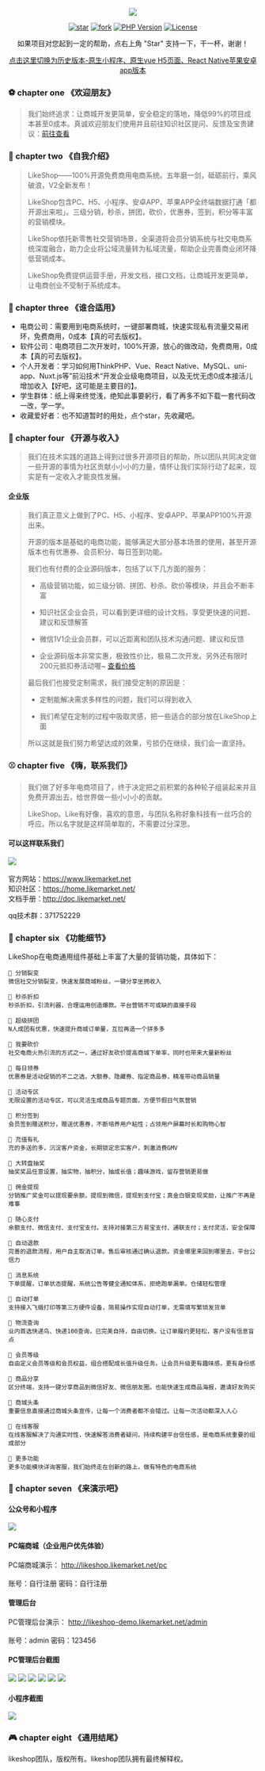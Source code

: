 <p align="center">
<a target="_blank" href="https://www.likemarket.net">
    <img src="https://www.likemarket.net/images/gitee_head.png" />
</a>
</p> 


<div align="center">

[![star](https://gitee.com/likemarket/likeshopv2/badge/star.svg?theme=dark)](https://www.likemarket.net)
[![fork](https://gitee.com/likemarket/likeshopv2/badge/fork.svg?theme=gray)](https://www.likemarket.net)
[![PHP Version](https://img.shields.io/badge/php-%3E%3D7.2-8892BF.svg)](https://www.likemarket.net)
[![License](https://img.shields.io/badge/license-Apache2.0-success.svg)](https://www.likemarket.net)

</div>
<p align="center">    
    如果项目对您起到一定的帮助，点右上角 "Star" 支持一下，干一杯，谢谢！ 
</p>

<p align="center">    
    <a target="_blank" href="https://gitee.com/likemarket/likeshopv2/tree/2.0.9/">点击这里切换为历史版本-原生小程序、原生vue H5页面、React Native苹果安卓app版本</a>
</p>


### ⚽ chapter one 《欢迎朋友》
> 我们始终追求：让商城开发更简单，安全稳定的落地，降低99%的项目成本甚至0成本。真诚欢迎朋友们使用并且前往知识社区提问、反馈及宝贵建议：<a target="_blank" href="https://www.likemarket.net/">前往查看</a>

### 🏀 chapter two 《自我介绍》

> LikeShop——100%开源免费商用电商系统。五年磨一剑，砥砺前行，乘风破浪，V2全新发布！
>
> LikeShop包含PC、H5、小程序、安卓APP、苹果APP全终端数据打通「都开源出来啦」。三级分销，秒杀，拼团，砍价，优惠券，签到，积分等丰富的营销模块。
>
> LikeShop依托新零售社交营销场景，全渠道将会员分销系统与社交电商系统深度融合，助力企业将公域流量转为私域流量，帮助企业完善商业闭环降低营销成本。
>
> LikeShop免费提供运营手册，开发文档，接口文档，让商城开发更简单，让电商创业不受制于系统成本。

### 🏓 chapter three 《谁合适用》

- 电商公司：需要用到电商系统时，一键部署商城，快速实现私有流量交易闭环，免费商用，0成本【真的可去版权】。
- 软件公司：电商项目二次开发时，100%开源，放心的做改动，免费商用，0成本【真的可去版权】。
- 个人开发者：学习如何用ThinkPHP、Vue、React Native、MySQL、uni-app、Nuxt.js等”前沿技术“开发企业级电商项目，以及无忧无虑0成本接活儿增加收入【好吧，这可能是主要目的】。
- 学生群体：纸上得来终觉浅，绝知此事要躬行，看了再多不如下载一套代码改一改，学一学。
- 收藏爱好者：也不知道暂时的用处，点个star，先收藏吧。

### 🏈 chapter four 《开源与收入》
> 我们在技术实践的道路上得到过很多开源项目的帮助，所以团队共同决定做一些开源的事情为社区贡献小小小的力量，情怀让我们实际行动了起来，现实是有一定收入才能良性发展。
#### 企业版
> 我们真正意义上做到了PC、H5、小程序、安卓APP、苹果APP100%开源出来。
>
> 开源的版本是基础的电商功能，能够满足大部分基本场景的使用，甚至开源版本也有优惠券、会员积分、每日签到功能。
>
> 我们也有付费的企业源码版本，包括了以下几方面的服务：
>
>  - 高级营销功能，如三级分销、拼团、秒杀、砍价等模块，并且会不断丰富
>
>  - 知识社区企业会员，可以看到更详细的设计文档，享受更快速的问题、建议和反馈解答
>
>  - 微信1V1企业会员群，可以近距离和团队技术沟通问题、建议和反馈
>
>  - 企业源码版本非常实惠，极致性价比，极易二次开发。另外还有限时200元抵扣券活动喔~ <a target="_blank" href="https://www.likemarket.net/product-price.html">查看价格</a>
>
> 最后我们也接受定制需求，我们接受定制的原因是：
>
>  - 定制能解决需求多样性的问题，我们可以得到收入
>
>  - 我们希望在定制的过程中吸取灵感，把一些适合的部分放在LikeShop上面
>
> 所以这就是我们努力希望达成的效果，亏损仍在继续，我们会一直坚持。


### ⚾ chapter five 《嗨，联系我们》

> 我们做了好多年电商项目了，终于决定把之前积累的各种轮子组装起来并且免费开源出去，给世界做一些小小小的贡献。
>
> LikeShop。Like有好像，喜欢的意思，与团队名称好象科技有一丝巧合的呼应。所以名字就是这样简单取的，不需要过分深思。

#### 可以这样联系我们
<img src = "https://www.likemarket.net/images/lxwm.png?v=1">
<br/>
<br/>官方网站：<a target="_blank" href="https://www.likemarket.net">https://www.likemarket.net</a>
<br/>知识社区：<a  target="_blank" href="https://home.likemarket.net">https://home.likemarket.net/</a>
<br/>文档手册：<a target="_blank" href="http://doc.likemarket.net">http://doc.likemarket.net/</a>

qq技术群：371752229

### 🏸 chapter six 《功能细节》
LikeShop在电商通用组件基础上丰富了大量的营销功能，具体如下：

    🍇 分销裂变
    微信社交分销裂变，快速发展商城粉丝，一键分享坐拥收入
    
    🍈 秒杀折扣
    秒杀折扣，引流利器，合理运用创造爆款。平台营销不可或缺的直接手段
    
    🍉 超级拼团
    N人成团有优惠，快速提升商城订单量，互拉再造一个拼多多  
    
    🍊 我要砍价
    社交电商火热引流的方式之一，通过好友砍价提高商城下单率，同时也带来大量新粉丝
    
    🍋 每日领券
    优惠券是活动促销的不二之选，大额券、隐藏券、指定商品券，精准带动商品销量
    
    🍌 活动专区
    无限设置的活动专区，可以灵活生成商品专题页面，方便节假日气氛营销
    
    🍍 积分签到
    会员签到赠送积分，赠送优惠券，不断培养用户粘性；占领用户屏幕时长和购物心智
    
    🍎 充值有礼
    充的多送的多，沉淀客户资金，长期锁定忠实客户，刺激消费GMV
    
    🍏 大转盘抽奖
    抽奖奖品任意设置，抽实物，抽积分，抽成长值；趣味游戏，留存营销更易做
    
    🍐 佣金提现
    分销推广奖金可以提现要余额，提现到微信，提现到支付宝；真金白银变现奖励，让推广不再是难事
    
    🍑 随心支付
    余额支付、微信支付、支付宝支付。支持对接第三方易宝支付、通联支付；支付灵活，安全保障
    
    🍒 自动退款
    完善的退款流程，用户自主取消订单。售后审核通过确认退款。资金哪里来回到哪里去，平台公信力
    
    🍓 消息系统
    下单提醒，订单状态提醒，系统公告等健全通知体系，拒绝跑单漏单。仓储轻松管理
    
    🥝 自动打单
    支持接入飞蛾打印等第三方硬件设备，简易操作实现自动打单，无需填写繁琐发货单
    
    🍅 物流查询
    业内首选快递鸟、快递100查询，已完美自持，自由切换。让订单履约更轻松，客户没有信息盲点
    
    🥥 会员等级
    自由定义会员等级和会员权益，组合搭配成长值升级任务。让会员升级更有趣味感，更有身份感
    
    🥑 商品分享
    区分终端，支持一键分享商品到微信好友、微信朋友圈。也能快速生成商品海报，邀请好友购买
    
    🌽 商城头条
    重要信息直接通过商城头条宣传，让每一个消费者都不会错过。让每一次活动都深入人心
    
    🥕 在线客服
    在线客服解决了沟通实时性，快速解答消费者疑问，持续构建平台信任感，是电商系统重要的组成部分
    
    🥔 更多功能
    更多功能模块详询客服，我们始终走在创新的路上，做有特色的电商系统

### 🎾 chapter seven 《来演示吧》

#### 公众号和小程序
<img src="https://www.likemarket.net/images/yszx.png" />

#### PC端商城（企业用户优先体验）
PC端商城演示：
<a  target="_blank" href="http://likeshop.likemarket.net/pc">http://likeshop.likemarket.net/pc</a>       
<br/>账号：自行注册  密码：自行注册

#### 管理后台
PC管理后台演示：
<a  target="_blank" href="http://likeshop-demo.likemarket.net/admin">http://likeshop-demo.likemarket.net/admin</a>       
<br/>账号：admin  密码：123456

#### PC管理后台截图
<img src="https://www.likemarket.net/images/index/index__houtai_01.png" />
<img src="https://www.likemarket.net/images/index/index__houtai_02.png" />
<img src="https://www.likemarket.net/images/index/index__houtai_03.png" />
<img src="https://www.likemarket.net/images/index/index__houtai_04.png" />
<img src="https://www.likemarket.net/images/index/index__houtai_05.png" />
<img src="https://www.likemarket.net/images/index/index__houtai_06.png" />

#### 小程序截图
<div>

<img src = "https://www.likemarket.net/images/mmpdemo.png" >

</div>


### 🎮 chapter eight 《通用结尾》

likeshop团队，版权所有。likeshop团队拥有最终解释权。